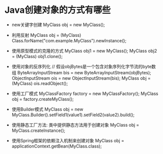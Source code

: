 # Java创建对象的方式有哪些
  - new关键字创建
    MyClass obj = new MyClass();

  - 利用反射
    MyClass obj = (MyClass) Class.forName("com.example.MyClass").newInstance();

  - 使用原型模式的克隆的方式
    MyClass obj1 = new MyClass();
    MyClass obj2 = (MyClass) obj1.clone();

  - 使用对象的反序列化
    // 假设objBytes是一个包含对象序列化字节流的byte数组
    ByteArrayInputStream bis = new ByteArrayInputStream(objBytes);
    ObjectInputStream ois = new ObjectInputStream(bis);
    MyClass obj = (MyClass) ois.readObject();

  - 使用工厂模式
    MyClassFactory factory = new MyClassFactory();
    MyClass obj = factory.createMyClass();

  - 使用Builder模式
    MyClass obj = new MyClass.Builder().setField1(value1).setField2(value2).build();

  - 使用静态工厂方法: 类中提供静态方法用于创建对象
    MyClass obj = MyClass.createInstance();

  - 使用Spring框架的依赖注入机制来创建对象
    MyClass obj = applicationContext.getBean(MyClass.class);
